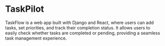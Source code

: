 # TaskPilot
TaskFlow is a web app built with Django and React, where users can add tasks, set priorities, and track their completion status. It allows users to easily check whether tasks are completed or pending, providing a seamless task management experience.
